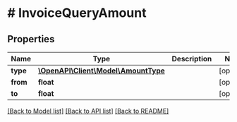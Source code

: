 # # InvoiceQueryAmount

## Properties

Name | Type | Description | Notes
------------ | ------------- | ------------- | -------------
**type** | [**\OpenAPI\Client\Model\AmountType**](AmountType.md) |  | [optional]
**from** | **float** |  | [optional]
**to** | **float** |  | [optional]

[[Back to Model list]](../../README.md#models) [[Back to API list]](../../README.md#endpoints) [[Back to README]](../../README.md)

